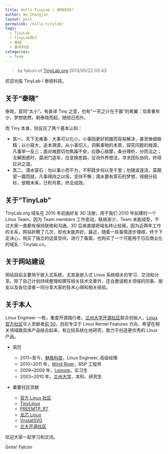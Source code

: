 ```yaml
---
title: Hello TinyLab | 泰晓科技!
author: Wu Zhangjin
layout: post
permalink: /hello-tinylab/
tags:
  - TinyLab
  - TinyLab简介
  - 泰晓
  - 泰晓科技
categories:
  - Team
---
```


> by falcon of [TinyLab.org][2]
> 2013/05/22 03:43

欢迎光临 TinyLab / 泰晓科技。


## 关于“泰晓”

泰晓，音同“太小”，有直译 Tiny 之意，也有“一天之计在于晨”的希翼：恰青春年少，梦想依燃，剩泰晓而起，随旭日而升。

而 Tiny 本身，则反应了两个基本认知：

  * 其一、天下无难事：大事可以化小，小事因更好把握而容易解决，甚至做细做精；以小窥大，追本溯源，从小事切入，洞察事物的本质，探究问题的根源，凡事举一反三；面对难题切勿焦躁不安，应静心揣摩，条分理析，分而治之；无解困惑时，莫闭门造车，应变换思路，征询外界想法，寻求团队协同，终得应对之道。
  * 其二、滴水穿石：勿以事小而不为，不积跬步何以至千里；勿随波逐流，莫期望一蹴而就，凡事得持之以恒，坚持不懈；滴水要有穿石的梦想，得细分目标，放眼未来，日积月累，终见成效。

## 关于“TinyLab”

TinyLab.org 域名在 2010 年初由好友 3D 注册，用于我们 2010 年拟建的一个 Linux Team，因为 Team members 工作变动，联络渐少，Team 未能成型，不过大家一直都有保持联络和沟通。3D 后来直接把域名转让给我，因为近两年工作的关系，网站折腾了几次，却也未能弄好。最近，随着一些事情逐步理顺，终于下定决心，购买了独立的运营空间，进行了备案，也购买了一个可能用于日后商业化的域名：Tinylab.cn。

## 关于网站建设

网站目前主要用于嵌入式系统，尤其是嵌入式 Linux 系统相关的学习、交流和分享。除了自己计划持续整理和撰写相关技术文章外，还会邀请相关领域的同事、朋友以及各位读者一同分享大家的技术心得和相关经验。

## 关于本人

Linux Engineer 一枚，重度开源践行者，[兰州大学开源社区][3]联合创始人，[Linux 官方社区][4]华人贡献者[前 50][5]，目前专注于 Linux Kernel Features 方向，希望在相关领域跟具体产品结合起来，有比较系统化地研究，致力于创造更优秀的 Linux 产品。

  * 简历
      * 2011~至今，[魅族科技][6]，Linux Engineer, 高级经理
      * 2010~2011 年，[Wind River][7]，BSP 工程师
      * 2009~2009 年，[Lemote][8]，实习生
      * 2003~2010 年，[兰州大学][9]，本科、研究生

  * 重要社区贡献
      * [官方 Linux 社区][10]
      * [TinyLinux][11]
      * [PREEMTP_RT][12]
      * [龙芯 Linux][13]
      * [VnstatSVG][14]
      * [兰大开源社区][3]

欢迎大家一起学习和交流。

Gnite! Falcon

 [2]: http://tinylab.org
 [3]: http://oss.lzu.edu.cn
 [4]: http://www.kernel.org
 [5]: http://www.remword.com/kps_result/all_whole_country.html
 [6]: http://www.meizu.com
 [7]: http://www.windriver.com
 [8]: http://www.lemote.com
 [9]: http://www.lzu.edu.cn
 [10]: https://git.kernel.org/cgit/linux/kernel/git/torvalds/linux.git/log/?qt=author&q=Wu+Zhangjin
 [11]: /tinylinux/
 [12]: /preempt-rt-4-loongson/
 [13]: /linux-loongson-community/
 [14]: /vnstatsvg/
